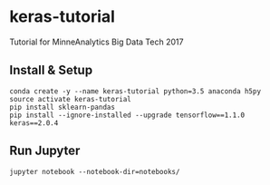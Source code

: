 # keras-tutorial
Tutorial for MinneAnalytics Big Data Tech 2017

## Install & Setup

```
conda create -y --name keras-tutorial python=3.5 anaconda h5py
source activate keras-tutorial
pip install sklearn-pandas
pip install --ignore-installed --upgrade tensorflow==1.1.0 keras==2.0.4
```

## Run Jupyter

```
jupyter notebook --notebook-dir=notebooks/
```
